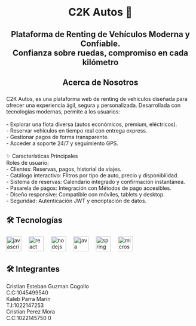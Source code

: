 <h1 align="center">C2K Autos 🚗</h1>

###

<h2 align="center">Plataforma de Renting de Vehículos Moderna y Confiable.<br>Confianza sobre ruedas, compromiso en cada kilómetro</h2>

###

<h2 align="center">Acerca de Nosotros</h2>

###

<p align="left">C2K Autos, es una plataforma web de renting de vehículos diseñada para ofrecer una experiencia ágil, segura y personalizada. Desarrollada con tecnologías modernas, permite a los usuarios:<br><br>- Explorar una flota diversa (autos económicos, premium, eléctricos).<br>- Reservar vehículos en tiempo real con entrega express.<br>- Gestionar pagos de forma transparente.<br>- Acceder a soporte 24/7 y seguimiento GPS.<br><br>✨ Características Principales<br>Roles de usuario: <br>  - Clientes: Reservas, pagos, historial de viajes.<br>- Catálogo interactivo: Filtros por tipo de auto, precio y disponibilidad.<br>- Sistema de reservas: Calendario integrado y confirmación instantánea.<br>- Pasarela de pagos: Integración con Métodos de pago accesibles.<br>- Diseño responsive: Compatible con móviles, tablets y desktop.<br>- Seguridad: Autenticación JWT y encriptación de datos.</p>

###


<h2 align="left">🛠️ Tecnologías</h2>

###

<div align="left">
  <img src="https://cdn.jsdelivr.net/gh/devicons/devicon/icons/javascript/javascript-original.svg" height="40" alt="javascript logo"  />
  <img width="12" />
  <img src="https://cdn.jsdelivr.net/gh/devicons/devicon/icons/react/react-original.svg" height="40" alt="react logo"  />
  <img width="12" />
  <img src="https://cdn.jsdelivr.net/gh/devicons/devicon/icons/nodejs/nodejs-original.svg" height="40" alt="nodejs logo"  />
  <img width="12" />
  <img src="https://cdn.jsdelivr.net/gh/devicons/devicon/icons/java/java-original.svg" height="40" alt="java logo"  />
  <img width="12" />
  <img src="https://cdn.jsdelivr.net/gh/devicons/devicon/icons/spring/spring-original.svg" height="40" alt="spring logo"  />
  <img width="12" />
  <img src="https://cdn.jsdelivr.net/gh/devicons/devicon/icons/microsoftsqlserver/microsoftsqlserver-plain.svg" height="40" alt="microsoftsqlserver logo"  />
</div>

###

<h2 align="left"> 🛠️ Integrantes </h2>
<p align="left">Cristian Esteban Guzman Cogollo <br>C.C:1045499540<br>Kaleb Parra Marin<br>T.I:1022147253<br>Cristian Perez Mora<br>C.C:1022145750
0
</p>

###